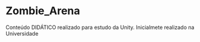 # Zombie_Arena

Conteúdo DIDÁTICO realizado para estudo da Unity.
Inicialmete realizado na Universidade
